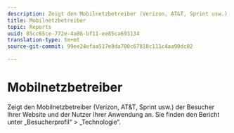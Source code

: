 ```yaml
---
description: Zeigt den Mobilnetzbetreiber (Verizon, AT&T, Sprint usw.) der Besucher Ihrer Website und der Nutzer Ihrer Anwendung an. Sie finden den Bericht unter „Besucherprofil“ > „Technologie“.
title: Mobilnetzbetreiber
topic: Reports
uuid: 85cc65ce-772e-4a86-bf11-ee85ca693134
translation-type: tm+mt
source-git-commit: 99ee24efaa517e8da700c67818c111c4aa90dc02

---
```



# Mobilnetzbetreiber

Zeigt den Mobilnetzbetreiber (Verizon, AT&amp;T, Sprint usw.) der Besucher Ihrer Website und der Nutzer Ihrer Anwendung an. Sie finden den Bericht unter „Besucherprofil“ > „Technologie“.

